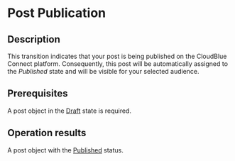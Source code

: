 # Post Publication
## Description
This transition indicates that your post is being published on the CloudBlue Connect platform. Consequently, this post will be  automatically assigned to the *Published* state and will be visible for your selected audience. 
## Prerequisites
A post object in the [Draft](s-a-draft.html) state is required.
## Operation results
A post object with the [Published](s-b-published.html) status.
